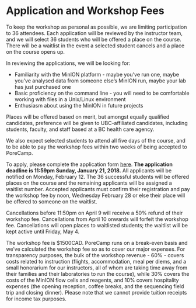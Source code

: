 # Application and Workshop Fees

To keep the workshop as personal as possible, we are limiting participation to 36 attendees. Each application will be reviewed by the instructor team, and we will select 36 students who will be offered a place on the course. There will be a waitlist in the event a selected student cancels and a place on the course opens up.

In reviewing the applications, we will be looking for:
  * Familiarity with the MinION platform - maybe you’ve run one, maybe you’ve analysed data from someone else’s MinION run, maybe your lab has just purchased one
  * Basic proficiency on the command line - you will need to be comfortable working with files in a Unix/Linux environment
  * Enthusiasm about using the MinION in future projects

Places will be offered based on merit, but amongst equally qualified candidates, preference will be given to UBC-affiliated candidates, including students, faculty, and staff based at a BC health care agency.

We also expect selected students to attend all five days of the course, and to be able to pay the workshop fees within two weeks of being accepted to PoreCamp.

To apply, please complete the application form [here](https://goo.gl/forms/a5LP7YX0VwlCLBID3). **The application deadline is 11:59pm Sunday, January 21, 2018.** All applicants will be notified on Monday, February 12. The 36 successful students will be offered places on the course and the remaining applicants will be assigned a waitlist number. Accepted applicants must confirm their registration and pay the workshop fee by noon, Wednesday February 28 or else their place will be offered to someone on the waitlist.

Cancellations before 11:50pm on April 9 will receive a 50% refund of their workshop fee. Cancellations from April 10 onwards will forfeit the workshop fee. Cancellations will open places to waitlisted students; the waitlist will be kept active until Friday, May 4.

The workshop fee is $1500CAD. PoreCamp runs on a break-even basis and we’ve calculated the workshop fee so as to cover our major expenses. For transparency purposes, the bulk of the workshop revenue - 60% - covers costs related to instruction (flights, accommodation, meal per diems, and a small honorarium for our instructors, all of whom are taking time away from their families and their laboratories to run the course), while 30% covers the costs of the MinION flow cells and reagents, and 10% covers hospitality expenses (the opening reception, coffee breaks, and the sequencing field trip and closing dinner). Please note that we cannot provide tuition receipts for income tax purposes. 

